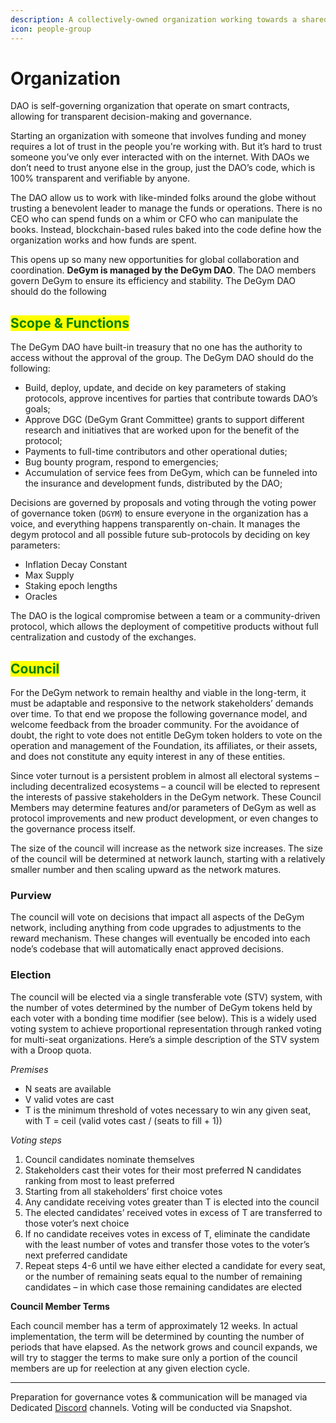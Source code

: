 ```yaml
---
description: A collectively-owned organization working towards a shared mission.
icon: people-group
---
```


# Organization

DAO is self-governing organization that operate on smart contracts, allowing for transparent decision-making and governance.

Starting an organization with someone that involves funding and money requires a lot of trust in the people you're working with. But it’s hard to trust someone you’ve only ever interacted with on the internet. With DAOs we don’t need to trust anyone else in the group, just the DAO’s code, which is 100% transparent and verifiable by anyone.

The DAO allow us to work with like-minded folks around the globe without trusting a benevolent leader to manage the funds or operations. There is no CEO who can spend funds on a whim or CFO who can manipulate the books. Instead, blockchain-based rules baked into the code define how the organization works and how funds are spent.

This opens up so many new opportunities for global collaboration and coordination. **DeGym is managed by the DeGym DAO**. The DAO members govern DeGym to ensure its efficiency and stability. The DeGym DAO should do the following

## <mark style="color:green;">Scope & Functions</mark> <a href="#scope-of-the-dao" id="scope-of-the-dao"></a>

The DeGym DAO have built-in treasury that no one has the authority to access without the approval of the group. The DeGym DAO should do the following:

* Build, deploy, update, and decide on key parameters of staking protocols, approve incentives for parties that contribute towards DAO’s goals;
* Approve DGC (DeGym Grant Committee) grants to support different research and initiatives that are worked upon for the benefit of the protocol;
* Payments to full-time contributors and other operational duties;
* Bug bounty program, respond to emergencies;
* Accumulation of service fees from DeGym, which can be funneled into the insurance and development funds, distributed by the DAO;

Decisions are governed by proposals and voting through the voting power of governance token (`DGYM`) to ensure everyone in the organization has a voice, and everything happens transparently on-chain. It manages the degym protocol and all possible future sub-protocols by deciding on key parameters:

* Inflation Decay Constant
* Max Supply
* Staking epoch lengths
* Oracles

The DAO is the logical compromise between a team or a community-driven protocol, which allows the deployment of competitive products without full centralization and custody of the exchanges.

## <mark style="color:green;">**Council**</mark>

For the DeGym network to remain healthy and viable in the long-term, it must be adaptable and responsive to the network stakeholders’ demands over time. To that end we propose the following governance model, and welcome feedback from the broader community. For the avoidance of doubt, the right to vote does not entitle DeGym token holders to vote on the operation and management of the Foundation, its affiliates, or their assets, and does not constitute any equity interest in any of these entities.

Since voter turnout is a persistent problem in almost all electoral systems – including decentralized ecosystems – a council will be elected to represent the interests of passive stakeholders in the DeGym network. These Council Members may determine features and/or parameters of DeGym as well as protocol improvements and new product development, or even changes to the governance process itself.

The size of the council will increase as the network size increases. The size of the council will be determined at network launch, starting with a relatively smaller number and then scaling upward as the network matures.

### **Purview**

The council will vote on decisions that impact all aspects of the DeGym network, including anything from code upgrades to adjustments to the reward mechanism. These changes will eventually be encoded into each node’s codebase that will automatically enact approved decisions.

### **Election**

The council will be elected via a single transferable vote (STV) system, with the number of votes determined by the number of DeGym tokens held by each voter with a bonding time modifier (see below). This is a widely used voting system to achieve proportional representation through ranked voting for multi-seat organizations. Here’s a simple description of the STV system with a Droop quota.

_Premises_

* N seats are available
* V valid votes are cast
* T is the minimum threshold of votes necessary to win any given seat, with T = ceil (valid votes cast / (seats to fill + 1))

_Voting steps_

1. Council candidates nominate themselves
2. Stakeholders cast their votes for their most preferred N candidates ranking from most to least preferred
3. Starting from all stakeholders’ first choice votes
4. Any candidate receiving votes greater than T is elected into the council
5. The elected candidates’ received votes in excess of T are transferred to those voter’s next choice
6. If no candidate receives votes in excess of T, eliminate the candidate with the least number of votes and transfer those votes to the voter’s next preferred candidate
7. Repeat steps 4-6 until we have either elected a candidate for every seat, or the number of remaining seats equal to the number of remaining candidates – in which case those remaining candidates are elected

**Council Member Terms**

Each council member has a term of approximately 12 weeks. In actual implementation, the term will be determined by counting the number of periods that have elapsed. As the network grows and council expands, we will try to stagger the terms to make sure only a portion of the council members are up for reelection at any given election cycle.

***

Preparation for governance votes & communication will be managed via Dedicated [Discord](https://discord.gg/zFSBQtfF) channels. Voting will be conducted via Snapshot.

